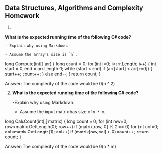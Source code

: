## Data Structures, Algorithms and Complexity Homework

1. 
**What is the expected running time of the following C# code?**
  
	- Explain why using Markdown.
  
	- Assume the array's size is `n`.

  
long Compute(int[] arr)
{
    long count = 0;
    for (int i=0; i<arr.Length; i++)
    {
        int start = 0, end = arr.Length-1;
        while (start < end)
            if (arr[start] < arr[end])
                { start++; count++; }
            else 
                end--;
    }
	return count;
}

Answer: The complexity of the code would be 0(n ^ 2) 



2. **What is the expected running time of the following C# code?**
  
	-Explain why using Markdown.
  
	- Assume the input matrix has size of `n * m`.

   
long CalcCount(int[,] matrix)
{
    long count = 0;
    for (int row=0; row<matrix.GetLength(0); row++)
        if (matrix[row, 0] % 2 == 0)
            for (int col=0; col<matrix.GetLength(1); col++)
                if (matrix[row,col] > 0)
                    count++;
    return count;
}

Answer: The complexity of the code would be 0(n * m)
